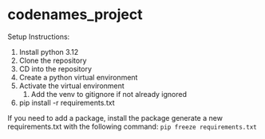 # codenames_project

Setup Instructions:

1. Install python 3.12
2. Clone the repository
3. CD into the repository
4. Create a python virtual environment
5. Activate the virtual environment
   1. Add the venv to gitignore if not already ignored
6. pip install -r requirements.txt

If you need to add a package, install the package generate a new 
requirements.txt with the following command:
```pip freeze requirements.txt```